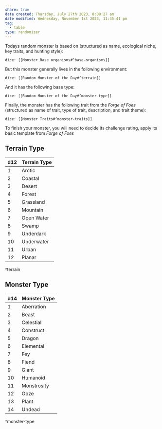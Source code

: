 ```yaml
---
share: true
date created: Thursday, July 27th 2023, 8:08:27 am
date modified: Wednesday, November 1st 2023, 11:35:41 pm
tag:
  - table
type: randomizer
---
```



Todays random monster is based on (structured as name, ecological niche, key traits, and hunting style):

`dice: [[Monster Base organisms#^base-organisms]]`

But this monster generally lives in the following environment:

`dice: [[Random Monster of the Day#^terrain]]`

And it has the following base type:

`dice: [[Random Monster of the Day#^monster-type]]`

Finally, the monster has the following trait from the *Forge of Foes* (structured as name of trait, type of trait, description, and trait theme):

`dice: [[Monster Traits#^monster-traits]]`

To finish your monster, you will need to decide its challenge rating, apply its basic template from *Forge of Foes*

## Terrain Type

| d12 | Terrain Type |
| --- | ------------ |
| 1   | Arctic       |
| 2   | Coastal      |
| 3   | Desert       |
| 4   | Forest       |
| 5   | Grassland    |
| 6   | Mountain     |
| 7   | Open Water   |
| 8   | Swamp        |
| 9   | Underdark    |
| 10  | Underwater   |
| 11  | Urban        |
| 12  | Planar       |

^terrain

## Monster Type

| **d14** | **Monster Type** |
| ------- | ---------------- |
| 1       | Aberration       |
| 2       | Beast            |
| 3       | Celestial        |
| 4       | Construct        |
| 5       | Dragon           |
| 6       | Elemental        |
| 7       | Fey              |
| 8       | Fiend            |
| 9       | Giant            |
| 10      | Humanoid         |
| 11      | Monstrosity      |
| 12      | Ooze             |
| 13      | Plant            |
| 14      | Undead           |

^monster-type
